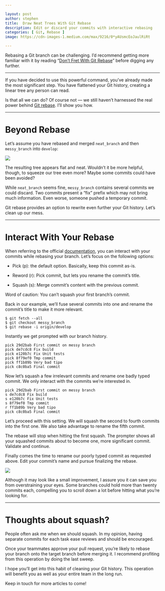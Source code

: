 ```yaml
---

layout: post
author: stephen
title:  Draw Neat Trees With Git Rebase
description: Edit or discard your commits with interactive rebasing
categories: [ Git, Rebase ]
image: https://cdn-images-1.medium.com/max/9216/0*yAUsmcEoJaulRiRt

---
```


Rebasing a Git branch can be challenging. I’d recommend getting more familiar with it by reading “[Don’t Fret With Git Rebase](https://medium.com/better-programming/dont-fret-with-git-rebase-75fe3ed5ca8f)” before digging any further.

---

If you have decided to use this powerful command, you’ve already made the most significant step. You have flattened your Git history, creating a linear tree any person can read.

Is that all we can do? Of course not — we still haven’t harnessed the real power behind [Git rebase](https://git-scm.com/docs/git-rebase). I’ll show you how.

---

# Beyond Rebase

Let’s assume you have rebased and merged `neat_branch` and then `messy_branch` into `develop`:

![](https://cdn-images-1.medium.com/max/1656/1*AWrU-puqJt9C7Szx8OdZ6g.png)

The resulting tree appears flat and neat. Wouldn’t it be more helpful, though, to squeeze our tree even more? Maybe some commits could have been avoided?

While `neat_branch` seems fine, `messy_branch` contains several commits we could discard. Two commits present a “fix” prefix which may not bring much information. Even worse, someone pushed a temporary commit.

Git rebase provides an option to rewrite even further your Git history. Let’s clean up our mess.

---

# Interact With Your Rebase

When referring to the official [documentation](https://git-scm.com/docs/git-rebase#_interactive_mode), you can interact with your commits while rebasing your branch. Let’s focus on the following options:

- Pick (p): the default option. Basically, keep this commit as-is.

- Reword (r): Pick commit, but lets you rename the commit’s title.

- Squash (s): Merge commit’s content with the previous commit.

Word of caution: You can’t squash your first branch’s commit.

Back in our example, we’ll fuse several commits into one and rename the commit’s title to make it more relevant.

```
$ git fetch --all
$ git checkout messy_branch
$ git rebase -i origin/develop
```

Instantly we get prompted with our branch history.

```
pick 29d2bab First commit on messy branch
pick de7cdc8 Fix build
pick e120b7c Fix Unit tests
pick 8f79ef0 Tmp commit
pick ff1b89b Very bad tipo
pick c8c0ba5 Final commit
```

Now let’s squash a few irrelevant commits and rename one badly typed commit. We only interact with the commits we’re interested in.

```
pick 29d2bab First commit on messy branch
s de7cdc8 Fix build
s e120b7c Fix Unit tests
s 8f79ef0 Tmp commit
r ff1b89b Very bad tipo
pick c8c0ba5 Final commit
```

Let’s proceed with this setting. We will squash the second to fourth commits into the first one. We also take advantage to rename the fifth commit.

The rebase will stop when hitting the first squash. The prompter shows all your squashed commits about to become one, more significant commit. Validate and continue.

Finally comes the time to rename our poorly typed commit as requested above. Edit your commit’s name and pursue finalizing the rebase.

![](https://cdn-images-1.medium.com/max/1652/1*TRj2g9xuqlKhPxcmvimYwA.png)

Although it may look like a small improvement, I assure you it can save you from overstraining your eyes. Some branches could hold more than twenty commits each, compelling you to scroll down a lot before hitting what you’re looking for.

---

# Thoughts about squash?

People often ask me when we should squash. In my opinion, having separate commits for each task ease reviews and should be encouraged.

Once your teammates approve your pull request, you’re likely to rebase your branch onto the target branch before merging it. I recommend profiting from this operation by doing the last sweep.

I hope you’ll get into this habit of cleaning your Git history. This operation will benefit you as well as your entire team in the long run.

Keep in touch for more articles to come!
